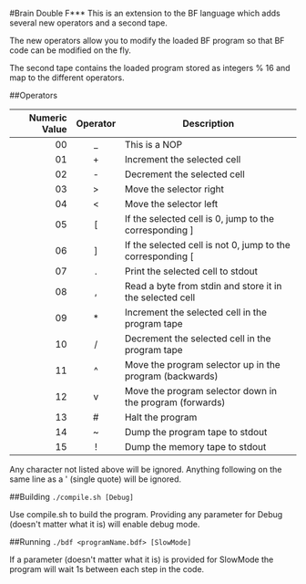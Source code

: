 #Brain Double F\*\*\*
This is an extension to the BF language which adds several new operators and a second tape.

The new operators allow you to modify the loaded BF program so that BF code can be modified on the fly.

The second tape contains the loaded program stored as integers % 16 and map to the different operators.

##Operators

|Numeric Value  | Operator | Description |
|--------------:|:--------:|-------------|
| 00 | _ | This is a NOP |
| 01 | + | Increment the selected cell |
| 02 | - | Decrement the selected cell |
| 03 | > | Move the selector right |
| 04 | < | Move the selector left |
| 05 | \[ | If the selected cell is 0, jump to the corresponding \] |
| 06 | \] | If the selected cell is not 0, jump to the corresponding \[ |
| 07 | . | Print the selected cell to stdout |
| 08 | , | Read a byte from stdin and store it in the selected cell |
| 09 | * | Increment the selected cell in the program tape |
| 10 | / | Decrement the selected cell in the program tape |
| 11 | ^ | Move the program selector up in the program (backwards) |
| 12 | v | Move the program selector down in the program (forwards) |
| 13 | # | Halt the program
| 14 | ~ | Dump the program tape to stdout
| 15 | ! | Dump the memory tape to stdout

Any character not listed above will be ignored. Anything following on the same line as a ' (single quote) will be ignored.

##Building
`./compile.sh [Debug]`

Use compile.sh to build the program. Providing any parameter for Debug (doesn't matter what it is) will enable debug mode.

##Running
`./bdf <programName.bdf> [SlowMode]`

If a parameter (doesn't matter what it is) is provided for SlowMode the program will wait 1s between each step in the code.
